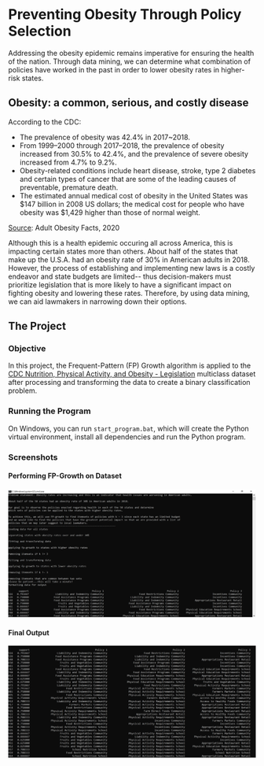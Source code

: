 # Preventing Obesity Through Policy Selection
Addressing the obesity epidemic remains imperative for ensuring the health of the nation. Through data mining, we can determine what combination of policies have worked in the past in order to lower obesity rates in higher-risk states. 

## Obesity: a common, serious, and costly disease
According to the CDC:
* The prevalence of obesity was 42.4% in 2017~2018.
* From 1999–2000 through 2017–2018, the prevalence of obesity increased from 30.5% to 42.4%, and the prevalence of severe obesity increased from 4.7% to 9.2%. 
* Obesity-related conditions include heart disease, stroke, type 2 diabetes and certain types of cancer that are some of the leading causes of preventable, premature death.
* The estimated annual medical cost of obesity in the United States was $147 billion in 2008 US dollars; the medical cost for people who have obesity was $1,429 higher than those of normal weight. 

[Source](https://www.cdc.gov/obesity/data/adult.html): Adult Obesity Facts, 2020

Although this is a health epidemic occuring all across America, this is impacting certain states more than others. About half of the states that make up the U.S.A. had an obesity rate of 30% in American adults in 2018. However, the process of establishing and implementing new laws is a costly endeavor and state budgets are limited-- thus decision-makers must prioritize legislation that is more likely to have a significant impact on fighting obesity and lowering these rates. Therefore, by using data mining, we can aid lawmakers in narrowing down their options.

## The Project
### Objective
In this project, the Frequent-Pattern (FP) Growth algorithm is applied to the [CDC Nutrition, Physical Activity, and Obesity - Legislation](https://chronicdata.cdc.gov/Nutrition-Physical-Activity-and-Obesity/CDC-Nutrition-Physical-Activity-and-Obesity-Legisl/nxst-x9p4) multiclass dataset after processing and transforming the data to create a binary classification problem.

### Running the Program
On Windows, you can run `start_program.bat`, which will create the Python virtual environment, install all dependencies and run the Python program.

### Screenshots

#### Performing FP-Growth on Dataset
![Performing FP-Growth on Dataset](Capture_1.PNG)

#### Final Output
![Final Output](Capture_2.PNG)
